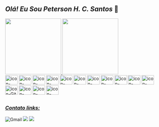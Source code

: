 
## _Olá! Eu Sou Peterson H. C. Santos_  👋

<div>
  <a href="https://github.com/PetersonPHC">
  <img height="180em" src="https://github-readme-stats.vercel.app/api?username=PetersonPHC&show_icons=true&theme=chartreuse-dark&in"/>
  <img height="180em" src="https://github-readme-stats.vercel.app/api/top-langs/?username=PetersonPHC&layout=compact&langs_count=16&theme=chartreuse-dark"/>
</div>
  
<div style="display: inline-block">
  <img aling="center" alt="icon-HTML" height="30" width="40" src="https://cdn.jsdelivr.net/gh/devicons/devicon@latest/icons/html5/html5-original-wordmark.svg" />
  <img aling="center" alt="icon-CSS" height="30" width="40" src="https://cdn.jsdelivr.net/gh/devicons/devicon@latest/icons/css3/css3-original-wordmark.svg" />
  <img aling="center" alt="icon-Java" height="30" width="40" src="https://cdn.jsdelivr.net/gh/devicons/devicon@latest/icons/java/java-original-wordmark.svg" />          
  <img aling="center" alt="icon-Spring" height="30" width="40" src="https://cdn.jsdelivr.net/gh/devicons/devicon@latest/icons/spring/spring-original.svg" />
  <img aling="center" alt="icon-CSharp" height="30" width="40" src="https://cdn.jsdelivr.net/gh/devicons/devicon@latest/icons/csharp/csharp-original.svg" />
  <img aling="center" alt="icon-dotNet" height="30" width="40" src="https://github.com/PetersonPHC/PetersonPHC/assets/107315053/5a8518de-5a79-4b16-922c-73a73b459dec" />
  <img aling="center" alt="icon-MySQL" height="30" width="40" src="https://cdn.jsdelivr.net/gh/devicons/devicon@latest/icons/mysql/mysql-original-wordmark.svg" />
  <img aling="center" alt="icon-Python" height="30" width="40" src="https://cdn.jsdelivr.net/gh/devicons/devicon@latest/icons/python/python-original.svg" />
  <img aling="center" alt="icon-Kotlin" height="30" width="40" src="https://cdn.jsdelivr.net/gh/devicons/devicon@latest/icons/kotlin/kotlin-original.svg" />
  <img aling="center" alt="icon-JavaScript" height="30" width="40" src="https://cdn.jsdelivr.net/gh/devicons/devicon@latest/icons/javascript/javascript-original.svg" />
  <img aling="center" alt="icon-Android" height="30" width="40" src="https://cdn.jsdelivr.net/gh/devicons/devicon@latest/icons/android/android-plain.svg" />
  <img aling="center" alt="icon-Git" height="30" width="40" src="https://cdn.jsdelivr.net/gh/devicons/devicon@latest/icons/git/git-original.svg" />
  <img aling="center" alt="icon-Docker" height="30" width="40" src="https://cdn.jsdelivr.net/gh/devicons/devicon@latest/icons/docker/docker-plain.svg" />   
  <img aling="center" alt="icon-Debian" height="30" width="40" src="https://cdn.jsdelivr.net/gh/devicons/devicon@latest/icons/debian/debian-original-wordmark.svg" />
  <img aling="right" alt="icon-Linux" height="30" width="40" src="https://cdn.jsdelivr.net/gh/devicons/devicon@latest/icons/linux/linux-original.svg" />
</div>

##
### _Contato links:_
<div style="text-align: left">
  <a href"petersonhenrychaia@gmail.com" target="_blank" ><img alt="Gmail"  src="https://img.shields.io/badge/Gmail-D14836?style=for-the-badge&logo=gmail&logoColor=white"> </a>
  <a href"petersonhenryque@hotmail.com" target="_blank" ><img src="https://img.shields.io/badge/Microsoft_Outlook-0078D4?style=for-the-badge&logo=microsoft-outlook&logoColor=white"> </a>
  <a href"https://www.linkedin.com/in/peterson-chaia-desenvolvedor/" alt="Linkedln" target"_blank" ><img  src="https://img.shields.io/badge/LinkedIn-0077B5?style=for-the-badge&logo=linkedin&logoColor=white"></a>
  
</div>
